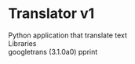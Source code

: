 # Translator v1
Python application that translate text <br>
Libraries <br>
googletrans (3.1.0a0)
pprint
